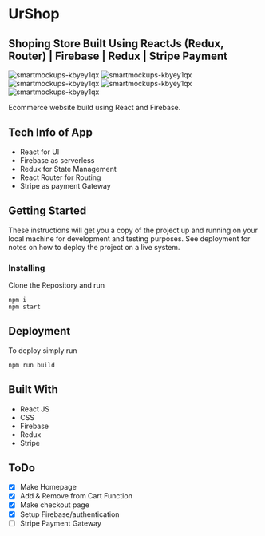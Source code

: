 # UrShop

## Shoping Store Built Using ReactJs (Redux, Router) | Firebase | Redux | Stripe Payment


<img src="https://i.ibb.co/HGc82C8/brooke-lark-W1-B2-Lp-QOBx-A-unsplash.jpg" alt="smartmockups-kbyey1qx" border="0">
<img src="https://www.linkpicture.com/q/screenshot1_2.png" alt="smartmockups-kbyey1qx" border="0">
<img src="https://www.linkpicture.com/q/screenshot2_2.png" alt="smartmockups-kbyey1qx" border="0">
<img src="https://www.linkpicture.com/q/screenshot3_1.png" alt="smartmockups-kbyey1qx" border="0">
<img src="https://www.linkpicture.com/q/screesnshotsignin.png" alt="smartmockups-kbyey1qx" border="0">

Ecommerce website build using React and Firebase.

## Tech Info of App

- React for UI
- Firebase as serverless
- Redux for State Management
- React Router for Routing
- Stripe as payment Gateway

## Getting Started

These instructions will get you a copy of the project up and running on your local machine for development and testing purposes. See deployment for notes on how to deploy the project on a live system.

### Installing

Clone the Repository and run

```
npm i
npm start
```

## Deployment

To deploy simply run

```
npm run build
```

## Built With

- React JS
- CSS
- Firebase
- Redux
- Stripe

## ToDo
- [x] Make Homepage
- [x] Add & Remove from Cart Function
- [x] Make checkout page
- [x] Setup Firebase/authentication
- [ ] Stripe Payment Gateway
